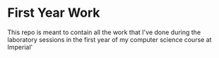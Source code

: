 # First Year Work
This repo is meant to contain all the work that I've done during the laboratory sessions in the first year of my computer science course at Imperial'
